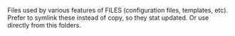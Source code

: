 Files used by various features of FILES (configuration files, templates, etc).
Prefer to symlink these instead of copy, so they stat updated. Or use directly
from this folders.
